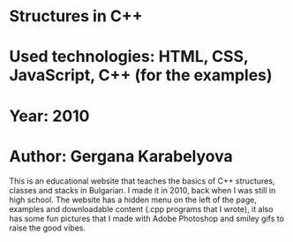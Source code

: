 # Structures in C++
# Used technologies: HTML, CSS, JavaScript, C++ (for the examples)
# Year: 2010
# Author: Gergana Karabelyova

This is an educational website that teaches the basics of C++ structures, classes and stacks in Bulgarian. I made it in 2010, back when I was still in high school. The website has a hidden menu on the left of the page, examples and downloadable content (.cpp programs that I wrote), it also has some fun pictures that I made with Adobe Photoshop and smiley gifs to raise the good vibes.
